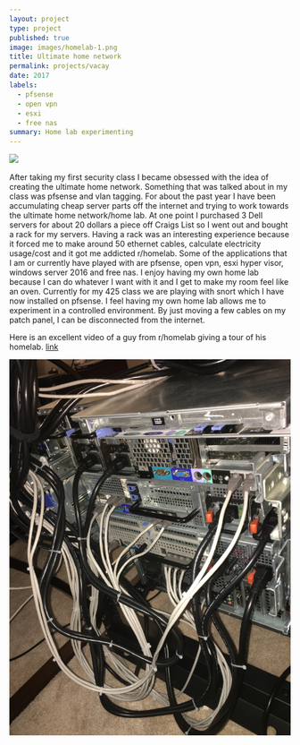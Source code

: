 ```yaml
---
layout: project
type: project
published: true
image: images/homelab-1.png
title: Ultimate home network
permalink: projects/vacay
date: 2017
labels:
  - pfsense
  - open vpn
  - esxi
  - free nas
summary: Home lab experimenting
---
```


<img class="ui medium right floated rounded image" src="../images/homelab-1.png">

After taking my first security class I became obsessed with the idea of creating the ultimate home network. Something that was talked about in my class was pfsense and vlan tagging. For about the past year I have been accumulating cheap server parts off the internet and trying to work towards the ultimate home network/home lab. At one point I purchased 3 Dell servers for about 20 dollars a piece off Craigs List so I went out and bought a rack for my servers. Having a rack was an interesting experience because it forced me to make around 50 ethernet cables, calculate electricity usage/cost and it got me addicted r/homelab. Some of the applications that I am or currently have played with are pfsense, open vpn, esxi hyper visor, windows server 2016 and free nas. I enjoy having my own home lab because I can do whatever I want with it and I get to make my room feel like an oven. Currently for my 425 class we are playing with snort which I have now installed on pfsense. I feel having my own home lab allows me to experiment in a controlled environment. By just moving a few cables on my patch panel, I can be disconnected from the internet.

Here is an excellent video of a guy from r/homelab giving a tour of his homelab. <a href = "https://www.youtube.com/watch?v=nRmNSJAuBmg">link</a>

 
<img class="ui medium right floated rounded image" src="../images/homelab-2.JPG">

